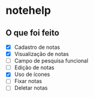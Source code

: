 # notehelp

## O que foi feito
- [x] Cadastro de notas
- [x] Visualização de notas
- [ ] Campo de pesquisa funcional
- [ ] Edição de notas
- [x] Uso de ícones
- [ ] Fixar notas
- [ ] Deletar notas
